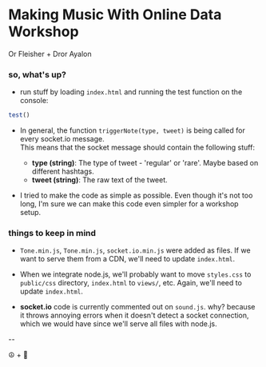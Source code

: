 # Making Music With Online Data Workshop
Or Fleisher + Dror Ayalon


### so, what's up?
- run stuff by loading ``index.html`` and running the test function on the console:
```javascript
test()
```

- In general, the function ``triggerNote(type, tweet)`` is being called for every socket.io message.  
This means that the socket message should contain the following stuff:
  - **type (string)**: The type of tweet - 'regular' or 'rare'. Maybe based on different hashtags.
  - **tweet (string)**: The raw text of the tweet.

- I tried to make the code as simple as possible. Even though it's not too long, I'm sure we can make this code even simpler for a workshop setup.

### things to keep in mind
- ``Tone.min.js``, ``Tone.min.js``, ``socket.io.min.js`` were added as files. If we want to serve them from a CDN, we'll need to update ``index.html``.

- When we integrate node.js, we'll probably want to move ``styles.css`` to ``public/css`` directory, ``index.html`` to ``views/``, etc. Again, we'll need to update ``index.html``.

- **socket.io** code is currently commented out on ``sound.js``. why? because it throws annoying errors when it doesn't detect a socket connection, which we would have since we'll serve all files with node.js.

  
--

☮️ + 💟
